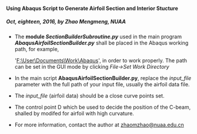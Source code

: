 #### Using Abaqus Script to Generate Airfoil Section and Interior Stucture

##### Oct, eighteen, 2016, by Zhao Mengmeng, NUAA

- The **module *SectionBuilderSubroutine.py*** used in the main program ***AbaqusAirfoilSectionBuilder.py*** shall be placed in the Abaqus working path, for example,

  '[F:\User\Documents\Work\Abaqus]()', in order to work properly. The path can be set in the GUI mode by clicking *File->Set Work Directory*

- In the main script **AbaqusAirfoilSectionBuilder.py**, replace the *input_file* parameter with the full path of your input file, usually the airfoil data file.

- The  *input_file* (airfoil data) should be a close curve points set.

- The control point D which be used to decide the position of the C-beam, shalled by modifed for airfoil with high curvature.

- For more information, contact the author at  [zhaomzhao@nuaa.edu.cn](mailto://zhaomzhao@nuaa.edu.cn)

  ​

  ​
